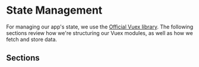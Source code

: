 # State Management

For managing our app's state, we use the [Official Vuex library](https://vuex.vuejs.org/). The following sections review how we're structuring our Vuex modules, as well as how we fetch and store data.

## Sections

